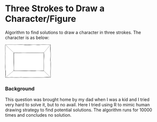 # Three Strokes to Draw a Character/Figure
Algorithm to find solutions to draw a character in three strokes. The character is as below:

<img src="/image/TheCharacter.jpg" alt="The character" width="150"/>

### Background
This question was brought home by my dad when I was a kid and I tried very hard to solve it, but to no avail. Here I tried using R to mimic human drawing strategy to find potential solutions. The algorithm runs for 10000 times and concludes no solution.
